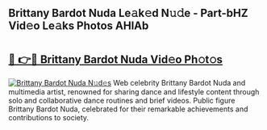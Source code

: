 ## Brittany Bardot Nuda Le𝚊k𝚎d N𝚞𝚍e - Part-bHZ Vid𝚎o Le𝚊ks Photos AHlAb

# <h2><a href="http://fbclgv.evod.top/?m=Brittany+Bardot+Nuda">🔗 👉🔴 Brittany Bardot Nuda Vid𝚎o Ph𝚘t𝚘s</a></h2>

[![Brittany Bardot Nuda N𝚞d𝚎s](https://i.imgur.com/8V9OHl7.gif)](http://fbclgv.evod.top/?m=Brittany+Bardot+Nuda)
Web celebrity Brittany Bardot Nuda and multimedia artist, renowned for sharing dance and lifestyle content through solo and collaborative dance routines and brief videos. Public figure Brittany Bardot Nuda, celebrated for their remarkable achievements and contributions to society. 
